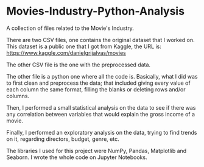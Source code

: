 # Movies-Industry-Python-Analysis
A collection of files related to the Movie's Industry.

There are two CSV files, one contains the original dataset that I worked on. This dataset is a public one that I got from Kaggle, the URL is: https://www.kaggle.com/danielgrijalvas/movies

The other CSV file is the one with the preprocessed data.

The other file is a python one where all the code is. Basically, what I did was to first clean and preprocess the data; that included giving every value of each column the same format, filling the blanks or deleting rows and/or columns.

Then, I performed a small statistical analysis on the data to see if there was any correlation between variables that would explain the gross income of a movie.

Finally, I performed an exploratory analysis on the data, trying to find trends on it, regarding directors, budget, genre, etc.

The libraries I used for this project were NumPy, Pandas, Matplotlib and Seaborn. I wrote the whole code on Jupyter Notebooks.
